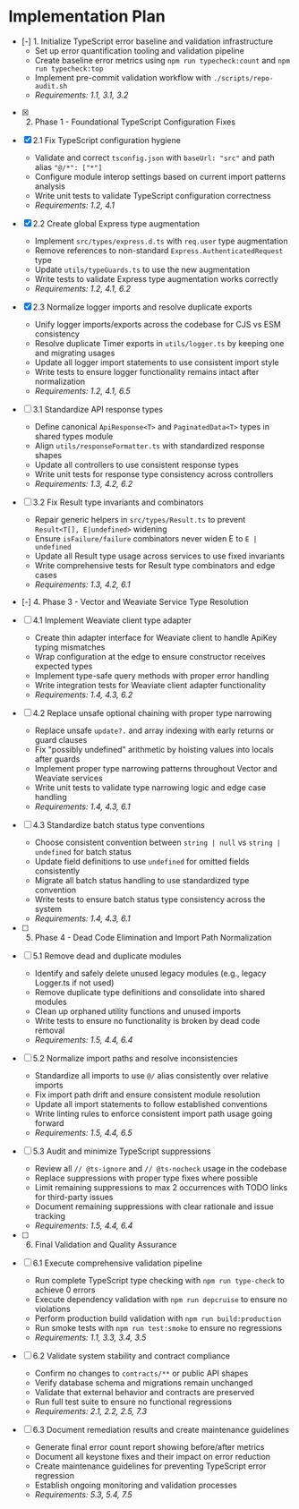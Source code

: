 # Implementation Plan

- [-] 1. Initialize TypeScript error baseline and validation infrastructure
  - Set up error quantification tooling and validation pipeline
  - Create baseline error metrics using `npm run typecheck:count` and `npm run typecheck:top`
  - Implement pre-commit validation workflow with `./scripts/repo-audit.sh`
  - _Requirements: 1.1, 3.1, 3.2_

- [x] 2. Phase 1 - Foundational TypeScript Configuration Fixes
- [x] 2.1 Fix TypeScript configuration hygiene
  - Validate and correct `tsconfig.json` with `baseUrl: "src"` and path alias `"@/*": ["*"]`
  - Configure module interop settings based on current import patterns analysis
  - Write unit tests to validate TypeScript configuration correctness
  - _Requirements: 1.2, 4.1_

- [x] 2.2 Create global Express type augmentation
  - Implement `src/types/express.d.ts` with `req.user` type augmentation
  - Remove references to non-standard `Express.AuthenticatedRequest` type
  - Update `utils/typeGuards.ts` to use the new augmentation
  - Write tests to validate Express type augmentation works correctly
  - _Requirements: 1.2, 4.1, 6.2_

- [x] 2.3 Normalize logger imports and resolve duplicate exports
  - Unify logger imports/exports across the codebase for CJS vs ESM consistency
  - Resolve duplicate Timer exports in `utils/logger.ts` by keeping one and migrating usages
  - Update all logger import statements to use consistent import style
  - Write tests to ensure logger functionality remains intact after normalization
  - _Requirements: 1.2, 4.1, 6.5_

- [ ] 3.1 Standardize API response types
  - Define canonical `ApiResponse<T>` and `PaginatedData<T>` types in shared types module
  - Align `utils/responseFormatter.ts` with standardized response shapes
  - Update all controllers to use consistent response types
  - Write unit tests for response type consistency across controllers
  - _Requirements: 1.3, 4.2, 6.2_

- [ ] 3.2 Fix Result type invariants and combinators
  - Repair generic helpers in `src/types/Result.ts` to prevent `Result<T[], E|undefined>` widening
  - Ensure `isFailure/failure` combinators never widen E to `E | undefined`
  - Update all Result type usage across services to use fixed invariants
  - Write comprehensive tests for Result type combinators and edge cases
  - _Requirements: 1.3, 4.2, 6.1_

- [-] 4. Phase 3 - Vector and Weaviate Service Type Resolution
- [ ] 4.1 Implement Weaviate client type adapter
  - Create thin adapter interface for Weaviate client to handle ApiKey typing mismatches
  - Wrap configuration at the edge to ensure constructor receives expected types
  - Implement type-safe query methods with proper error handling
  - Write integration tests for Weaviate client adapter functionality
  - _Requirements: 1.4, 4.3, 6.2_

- [ ] 4.2 Replace unsafe optional chaining with proper type narrowing
  - Replace unsafe `update?.` and array indexing with early returns or guard clauses
  - Fix "possibly undefined" arithmetic by hoisting values into locals after guards
  - Implement proper type narrowing patterns throughout Vector and Weaviate services
  - Write unit tests to validate type narrowing logic and edge case handling
  - _Requirements: 1.4, 4.3, 6.1_

- [ ] 4.3 Standardize batch status type conventions
  - Choose consistent convention between `string | null` vs `string | undefined` for batch status
  - Update field definitions to use `undefined` for omitted fields consistently
  - Migrate all batch status handling to use standardized type convention
  - Write tests to ensure batch status type consistency across the system
  - _Requirements: 1.4, 4.3, 6.1_

- [ ] 5. Phase 4 - Dead Code Elimination and Import Path Normalization
- [ ] 5.1 Remove dead and duplicate modules
  - Identify and safely delete unused legacy modules (e.g., legacy Logger.ts if not used)
  - Remove duplicate type definitions and consolidate into shared modules
  - Clean up orphaned utility functions and unused imports
  - Write tests to ensure no functionality is broken by dead code removal
  - _Requirements: 1.5, 4.4, 6.4_

- [ ] 5.2 Normalize import paths and resolve inconsistencies
  - Standardize all imports to use `@/` alias consistently over relative imports
  - Fix import path drift and ensure consistent module resolution
  - Update all import statements to follow established conventions
  - Write linting rules to enforce consistent import path usage going forward
  - _Requirements: 1.5, 4.4, 6.5_

- [ ] 5.3 Audit and minimize TypeScript suppressions
  - Review all `// @ts-ignore` and `// @ts-nocheck` usage in the codebase
  - Replace suppressions with proper type fixes where possible
  - Limit remaining suppressions to max 2 occurrences with TODO links for third-party issues
  - Document remaining suppressions with clear rationale and issue tracking
  - _Requirements: 1.5, 4.4, 6.4_

- [ ] 6. Final Validation and Quality Assurance
- [ ] 6.1 Execute comprehensive validation pipeline
  - Run complete TypeScript type checking with `npm run type-check` to achieve 0 errors
  - Execute dependency validation with `npm run depcruise` to ensure no violations
  - Perform production build validation with `npm run build:production`
  - Run smoke tests with `npm run test:smoke` to ensure no regressions
  - _Requirements: 1.1, 3.3, 3.4, 3.5_

- [ ] 6.2 Validate system stability and contract compliance
  - Confirm no changes to `contracts/**` or public API shapes
  - Verify database schema and migrations remain unchanged
  - Validate that external behavior and contracts are preserved
  - Run full test suite to ensure no functional regressions
  - _Requirements: 2.1, 2.2, 2.5, 7.3_

- [ ] 6.3 Document remediation results and create maintenance guidelines
  - Generate final error count report showing before/after metrics
  - Document all keystone fixes and their impact on error reduction
  - Create maintenance guidelines for preventing TypeScript error regression
  - Establish ongoing monitoring and validation processes
  - _Requirements: 5.3, 5.4, 7.5_